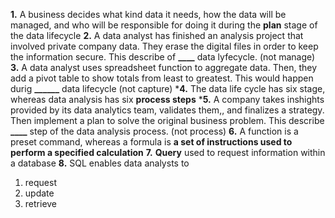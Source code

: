 **1.** A business decides what kind data it needs, how the data will be managed, and who will be responsible for doing it during the **plan** stage of the data lifecycle
**2.** A data analyst has finished an analysis project that involved private company data. They erase the digital files in order to keep the information secure. This describe of **____** data lyfecycle. (not manage)
**3.** A data analyst uses spreadsheet function to aggregate data. Then, they add a pivot table to show totals from least to greatest. This would happen durig **______** data lifecycle (not capture)
***4.** The data life cycle has six stage, whereas data analysis has six **process steps**
***5.** A company takes inshights provided by its data analytics team, validates them,, and finalizes a strategy. Then implement a plan to solve the original business problem. This describe **____** step of the data analysis process. (not process)
**6.** A function is a preset command, whereas a formula is **a set of instructions used to perform a specified calculation**
**7.** **Query** used to request information within a database
**8.** SQL enables data analysts to
1. request
2. update
3. retrieve
